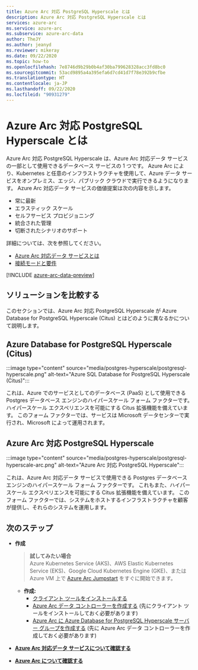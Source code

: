 ```yaml
---
title: Azure Arc 対応 PostgreSQL Hyperscale とは
description: Azure Arc 対応 PostgreSQL Hyperscale とは
services: azure-arc
ms.service: azure-arc
ms.subservice: azure-arc-data
author: TheJY
ms.author: jeanyd
ms.reviewer: mikeray
ms.date: 09/22/2020
ms.topic: how-to
ms.openlocfilehash: 7e8746d9b29b0b4af30ba799628328acc3fd8bc0
ms.sourcegitcommit: 53acd9895a4a395efa6d7cd41d7f78e392b9cfbe
ms.translationtype: HT
ms.contentlocale: ja-JP
ms.lasthandoff: 09/22/2020
ms.locfileid: "90931279"
---
```

# <a name="what-is-azure-arc-enabled-postgresql-hyperscale"></a>Azure Arc 対応 PostgreSQL Hyperscale とは

Azure Arc 対応 PostgreSQL Hyperscale は、Azure Arc 対応データ サービスの一部として使用できるデータベース サービスの 1 つです。 Azure Arc により、Kubernetes と任意のインフラストラクチャを使用して、Azure データ サービスをオンプレミス、エッジ、パブリック クラウドで実行できるようになります。 Azure Arc 対応データ サービスの価値提案は次の内容を示します。
- 常に最新
- エラスティック スケール
- セルフサービス プロビジョニング
- 統合された管理
- 切断されたシナリオのサポート

詳細については、次を参照してください。
- [Azure Arc 対応データ サービスとは](overview.md)
- [接続モードと要件](connectivity.md)

[!INCLUDE [azure-arc-data-preview](../../../includes/azure-arc-data-preview.md)]

## <a name="compare-solutions"></a>ソリューションを比較する

このセクションでは、Azure Arc 対応 PostgreSQL Hyperscale が Azure Database for PostgreSQL Hyperscale (Citus) とはどのように異なるかについて説明します。

## <a name="azure-database-for-postgresql-hyperscale-citus"></a>Azure Database for PostgreSQL Hyperscale (Citus)

:::image type="content" source="media/postgres-hyperscale/postgresql-hyperscale.png" alt-text="Azure SQL Database for PostgreSQL Hyperscale (Citus)":::

これは、Azure でのサービスとしてのデータベース (PaaS) として使用できる Postgres データベース エンジンのハイパースケール フォーム ファクターです。 ハイパースケール エクスペリエンスを可能にする Citus 拡張機能を備えています。 このフォーム ファクターでは、サービスは Microsoft データセンターで実行され、Microsoft によって運用されます。

## <a name="azure-arc-enabled-postgresql-hyperscale"></a>Azure Arc 対応 PostgreSQL Hyperscale

:::image type="content" source="media/postgres-hyperscale/postgresql-hyperscale-arc.png" alt-text="Azure Arc 対応 PostgreSQL Hyperscale":::

これは、Azure Arc 対応データ サービスで使用できる Postgres データベース エンジンのハイパースケール フォーム ファクターです。 これもまた、ハイパースケール エクスペリエンスを可能にする Citus 拡張機能を備えています。 このフォーム ファクターでは、システムをホストするインフラストラクチャを顧客が提供し、それらのシステムを運用します。

## <a name="next-steps"></a>次のステップ
- **作成**
   > **試してみたい場合**  
   > Azure Kubernetes Service (AKS)、AWS Elastic Kubernetes Service (EKS)、Google Cloud Kubernetes Engine (GKE)、または Azure VM 上で [Azure Arc Jumpstart](https://github.com/microsoft/azure_arc#azure-arc-enabled-data-services) をすぐに開始できます。

   - **作成:**
      - [クライアント ツールをインストールする](install-client-tools.md)
      - [Azure Arc データ コントローラーを作成する](create-data-controller.md) (先にクライアント ツールをインストールしておく必要があります)
      - [Azure Arc に Azure Database for PostgreSQL Hyperscale サーバー グループを作成する](create-postgresql-hyperscale-server-group.md) (先に Azure Arc データ コントローラーを作成しておく必要があります)
- [**Azure Arc 対応データ サービスについて確認する**](https://azure.microsoft.com/services/azure-arc/hybrid-data-services)
- [**Azure Arc について確認する**](https://aka.ms/azurearc)
